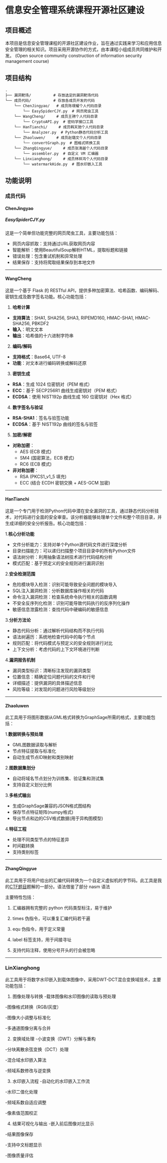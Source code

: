 # 信息安全管理系统课程开源社区建设

## 项目概述
本项目是信息安全管理课程的开源社区建设作业，旨在通过实践来学习和应用信息安全管理的相关知识。项目采用开源协作的方式，由本课程小组成员共同维护和开发。
(Open source community construction of information security management course)

## 项目结构
```
.
├── 漏洞靶场/          # 存放选定的漏洞靶场代码
└── 成员代码/          # 存放各成员开发的代码
    └── ChenJingyao/   # 成员陈璟耀个人代码目录
        └── EasySpiderCJY.py  # 网页爬虫工具
    └── WangCheng/     # 成员王骋个人代码目录
        └── CryptoAPI.py  # 密码学接口工具
    └── HanTianchi/     # 成员韩天驰个人代码目录
        └── Analyzer.py  # Python静态代码分析工具
    └── Zhaoluwen/     # 成员赵璐文个人代码目录
        └── convertGraph.py  # 图格式转换工具
    └── ZhangQingyue/     # 成员张清越个人代码目录
        └── assembler.py  # 自定义 VM 汇编器
    └── Linxianghong/     # 成员林祥鸿个人代码目录
        └── watermarkHide.py  # 图水印嵌入工具
```

## 功能说明

### 成员代码

#### ChenJingyao

##### EasySpiderCJY.py
这是一个简单但功能完整的网页爬虫工具，主要功能包括：

- 网页内容抓取：支持通过URL获取网页内容
- 智能解析：使用BeautifulSoup解析HTML，提取标题和链接
- 错误处理：包含重试机制和异常处理
- 结果保存：支持将爬取结果保存到本地文件

---

#### WangCheng
这是一个基于 Flask 的 RESTful API，提供多种加密算法、哈希函数、编码解码、密钥生成及数字签名功能。核心功能包括：
1. **​哈希计算​**​
- **​支持算法​**​：SHA1, SHA256, SHA3, RIPEMD160, HMAC-SHA1, HMAC-SHA256, PBKDF2
- **​输入​**​：明文文本
- **​输出​**​：哈希值的十六进制字符串

2. **​编码/解码​**​
- **​支持格式​**​：Base64, UTF-8
- **​功能​**​：对文本进行编码转换或解码还原

3. **​密钥生成​**​
- **​RSA​**​：生成 1024 位密钥对（PEM 格式）
- **​ECC​**​：基于 SECP256R1 曲线生成密钥对（PEM 格式）
- **​ECDSA​**​：使用 NIST192p 曲线生成 160 位密钥对（Hex 格式）

4. **​数字签名与验证​**​
- **​RSA-SHA1​**​：签名与验签功能
- **​ECDSA​**​：基于 NIST192p 曲线的签名与验签

5. **​加密/解密​**​
- **​对称加密​**​：
  - AES (ECB 模式)
  - SM4 (国密算法，ECB 模式)
  - RC6 (ECB 模式)
- **​非对称加密​**​：
  - RSA (PKCS1_v1_5 填充)
  - ECC (结合 ECDH 密钥交换 + AES-GCM 加密)


 ---

 #### HanTianchi
这是一个专门用于检测Python代码中潜在安全漏洞的工具，通过静态代码分析技术，对代码进行全面的安全审查。该分析器能够处理单个文件和整个项目目录，并生成详细的安全分析报告。核心功能包括：

1.**核心分析功能**
- 文件分析能力：支持对单个Python源代码文件进行深度分析
- 目录扫描能力：可以递归扫描整个项目目录中的所有Python文件
- 语法树分析：利用抽象语法树技术进行代码结构分析
- 模式匹配：基于预定义的安全规则进行漏洞识别
 
2.**安全检测范围**
- 危险模块导入检测：识别可能导致安全问题的模块导入
- SQL注入漏洞检测：分析数据库操作相关的代码
- 命令注入漏洞检测：检查系统命令执行相关的函数调用
- 不安全反序列化检测：识别可能导致代码执行的反序列化操作
- 敏感信息泄露检测：查找代码中硬编码的敏感信息
 
3.**分析方法论**
- 静态代码分析：通过解析代码结构而不执行代码
- 语法树遍历：系统地检查代码中的每个节点
- 规则匹配：将代码模式与预定义的安全规则进行对比
- 上下文分析：考虑代码的上下文环境进行判断
 
4.**漏洞报告机制**
- 漏洞类型标识：清晰标注发现的漏洞类型
- 位置信息：精确定位问题代码的文件和行号
- 详细描述：提供漏洞的具体描述信息
- 风险等级：对发现的问题进行风险等级划分


 ---

 #### Zhaoluwen
此工具用于将图形数据从GML格式转换为GraphSage所需的格式，主要功能包括：

1.**数据转换与预处理**
- GML图数据读取与解析
- 节点特征提取与标准化
- 自动生成节点ID映射和类别映射

2.**图数据集划分**
- 自动将域名节点划分为训练集、验证集和测试集
- 支持自定义划分比例

3.**多格式输出**
- 生成GraphSage兼容的JSON格式图结构
- 保存节点特征矩阵(numpy格式)
- 导出节点和边的CSV格式数据(用于异构图模型)

4.**特征工程**
- 处理不同类型节点的特征差异
- 时间戳转换
- 支持类别标签


---

#### ZhangQingyue

此工具用于将用户给出的汇编代码转换为一个自定义虚拟机的字节码。此工具是我的[CTF题目](https://github.com/zqyio/chunzhen_ctf_challenges/tree/main/dubhectf2024/pwn-cvm)题解的一部分。语法借鉴了部分 nasm 语法

主要特性包括：

1. 汇编器拥有完整的 python 代码类型标注，易于维护

2. times 伪指令，可以重复汇编代码若干遍

3. equ 伪指令，用于定义常量

4. label 标签支持，用于间接寻址

5. 支持代码注释，使用分号开头的行会被忽略


---

### LinXianghong

此工具用于将数字水印嵌入到载体图像中，采用DWT-DCT混合变换域技术，主要功能包括：

1. 图像处理与转换
-载体图像和水印图像的读取与预处理

-图像格式转换（RGB/灰度）

-图像大小调整与标准化

-多通道图像分离与合并

2. 变换域处理
-小波变换（DWT）分解与重构

-分块离散余弦变换（DCT）处理

-混合域水印嵌入算法

-频域系数修改与逆变换

3. 水印嵌入流程
-自动化的水印嵌入工作流

-水印二值化处理

-频域系数自适应调整

-像素值范围校正

4. 结果可视化与输出
-嵌入前后图像对比显示

-结果图像保存

-支持中文标题显示

-图像质量评估

